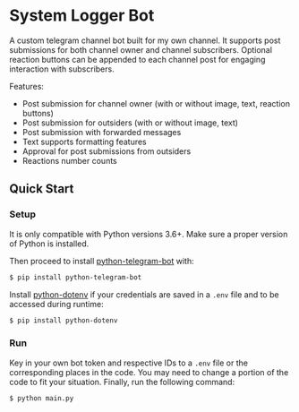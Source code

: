 # System Logger Bot
A custom telegram channel bot built for my own channel. It supports post submissions for both channel owner and channel subscribers. Optional reaction buttons can be appended to each channel post for engaging interaction with subscribers. 

Features:

- Post submission for channel owner (with or without image, text, reaction buttons)
- Post submission for outsiders (with or without image, text)
- Post submission with forwarded messages
- Text supports formatting features
- Approval for post submissions from outsiders
- Reactions number counts

## Quick Start

### Setup

It is only compatible with Python versions 3.6+. Make sure a proper version of Python is installed.

Then proceed to install [python-telegram-bot](https://github.com/python-telegram-bot/python-telegram-bot) with:

```bash
$ pip install python-telegram-bot
```

Install [python-dotenv](https://github.com/theskumar/python-dotenv) if your credentials are saved in a `.env` file and to be accessed during runtime:

```bash
$ pip install python-dotenv
```

### Run

Key in your own bot token and respective IDs to a `.env` file or the corresponding places in the code. You may need to change a portion of the code to fit your situation. Finally, run the following command: 

```bash
$ python main.py
```
